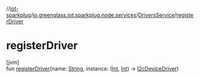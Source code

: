 //[iot-sparkplug](../../../index.md)/[io.greenglass.iot.sparkplug.node.services](../index.md)/[DriversService](index.md)/[registerDriver](register-driver.md)

# registerDriver

[jvm]\
fun [registerDriver](register-driver.md)(name: [String](https://kotlinlang.org/api/latest/jvm/stdlib/kotlin/-string/index.html), instance: ([Int](https://kotlinlang.org/api/latest/jvm/stdlib/kotlin/-int/index.html), [Int](https://kotlinlang.org/api/latest/jvm/stdlib/kotlin/-int/index.html)) -&gt; [I2cDeviceDriver](../../io.greenglass.iot.sparkplug.node.drivers/-i2c-device-driver/index.md))
